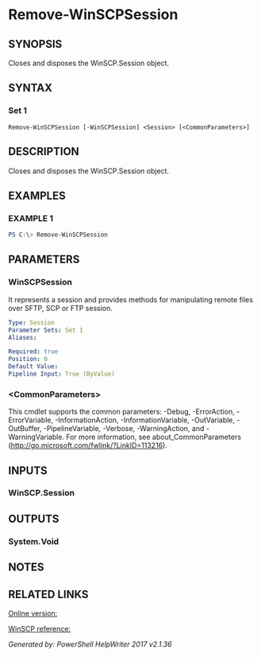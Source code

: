 ﻿# Remove-WinSCPSession

## SYNOPSIS
Closes and disposes the WinSCP.Session object.

## SYNTAX

### Set 1
```
Remove-WinSCPSession [-WinSCPSession] <Session> [<CommonParameters>]
```

## DESCRIPTION
Closes and disposes the WinSCP.Session object.

## EXAMPLES

### EXAMPLE 1

```powershell
PS C:\> Remove-WinSCPSession
```

## PARAMETERS

### WinSCPSession
It represents a session and provides methods for manipulating remote files over SFTP, SCP or FTP session.

```yaml
Type: Session
Parameter Sets: Set 1
Aliases: 

Required: true
Position: 0
Default Value: 
Pipeline Input: True (ByValue)
```

### \<CommonParameters\>
This cmdlet supports the common parameters: -Debug, -ErrorAction, -ErrorVariable, -InformationAction, -InformationVariable, -OutVariable, -OutBuffer, -PipelineVariable, -Verbose, -WarningAction, and -WarningVariable. For more information, see about_CommonParameters (http://go.microsoft.com/fwlink/?LinkID=113216).

## INPUTS

### WinSCP.Session


## OUTPUTS

### System.Void


## NOTES

## RELATED LINKS

[Online version:](https://dotps1.github.io/WinSCP/Remove-WinSCPSession.html)

[WinSCP reference:](https://winscp.net/eng/docs/library_session_close)


*Generated by: PowerShell HelpWriter 2017 v2.1.36*
